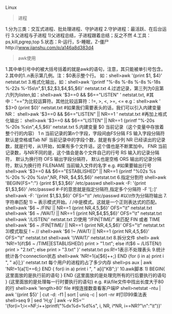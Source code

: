 Linux

>进程

1.分为三类：交互式进程、批处理进程、守护进程
2.守护进程：最活跃、在后台运行
3.父进程与子进程
    1)父进程总结，子进程跟着总结；反之不然
4.工具：ps,kill,pgrep,top
5.状态：R-运行，S-睡眠，Z-僵尸http://www.jianshu.com/p/a146a8d383d4

>awk使用

1.其中单引号中的被大括号括着的就是awk的语句，注意，其只能被单引号包含。
2.其中的$1..$n表示第几例。注：$0表示整个行。
    如：shell>awk '{print $1, $4}' netstat.txt
3.格式化输出，如：shell>awk '{printf "%-8s %-8s %-8s %-18s %-22s %-15s\n",$1,$2,$3,$4,$5,$6}' netstat.txt
4.过滤记录，第三列为0且第六列为listen,如：shell>awk '$3==0 && $6=="LISTEN" ' netstat.txt,
    #其中：“==”为比较运算符。其他比较运算符：!=, >, <, >=, <=
    e.g：shell>awk ' $3>0 {print $0}' netstat.txt
    #如果我们需要表头的话，我们可以引入内建变量NR：
         shell>awk '$3==0 && $6=="LISTEN" || NR==1 ' netstat.txt
    #再加上格式化输出：
         shell>awk '$3==0 && $6=="LISTEN" || NR==1 {printf "%-20s %-20s %s\n",$4,$5,$6}' netstat.txt
5.内建变量
    $0	当前记录（这个变量中存放着整个行的内容）
    $1~$n	当前记录的第n个字段，字段间由FS分隔
    FS	输入字段分隔符 默认是空格或Tab
    NF	当前记录中的字段个数，就是有多少列
    NR	已经读出的记录数，就是行号，从1开始，如果有多个文件话，这个值也是不断累加中。
    FNR	当前记录数，与NR不同的是，这个值会是各个文件自己的行号
    RS	输入的记录分隔符， 默认为换行符
    OFS	输出字段分隔符， 默认也是空格
    ORS	输出的记录分隔符，默认为换行符
    FILENAME	当前输入文件的名字
e.g.
#如果要输出行号
    shell>awk '$3==0 && $6=="ESTABLISHED" || NR==1 {printf "%02s %s %-20s %-20s %s\n",NR, FNR, $4,$5,$6}' netstat.txt
6.指定分割符
    shell>awk  'BEGIN{FS=":"} {print $1,$3,$6}' /etc/passwd
    shell>awk  -F: '{print $1,$3,$6}' /etc/passwd   #-F的意思就是指定分隔符,指定多个分隔符 -F '[;:]'
    shell>awk  -F: '{print $1,$3,$6}' OFS="\t" /etc/passwd  #以\t作为分隔符输出
7.字符串匹配
    1) ~ 表示模式开始。/ /中是模式。这就是一个正则表达式的匹配。
        shell>awk '$6 ~ /FIN/ || NR==1 {print NR,$4,$5,$6}' OFS="\t" netstat.txt
        shell>awk '$6 ~ /WAIT/ || NR==1 {print NR,$4,$5,$6}' OFS="\t" netstat.txt
        shell>awk '/LISTEN/' netstat.txt
    2)使用 “/FIN|TIME/” 来匹配 FIN 或者 TIME
        shell>awk '$6 ~ /FIN|TIME/ || NR==1 {print NR,$4,$5,$6}' OFS="\t" netstat.txt
    3)模式取反 ! ~ //
        shell>awk '$6 !~ /WAIT/ || NR==1 {print NR,$4,$5,$6}' OFS="\t" netstat.txt
        shell>awk '!/WAIT/' netstat.txt
8.拆分文件
    shell>  awk 'NR!=1{if($6 ~ /TIME|ESTABLISHED/) print > "1.txt";
            else if($6 ~ /LISTEN/) print > "2.txt";
            else print > "3.txt" }' netstat.txt
    ps:R!=1表示不处理表头
9.统计
    统计各个connection状态
        shell>awk 'NR!=1{a[$6]++;} END {for (i in a) print i ", " a[i];}' netstat.txt
    每个用户的进程的占了多少内存
        shell>ps aux | awk 'NR!=1{a[$1]+=$6;} END { for(i in a) print i ", " a[i]"KB";}'
10.awk脚本
    1)  BEGIN{ 这里面放的是执行前的语句 }
        END {这里面放的是处理完所有的行后要执行的语句 }
        {这里面放的是处理每一行时要执行的语句}
e.g.
#从file文件中找出长度大于80的行
    shell>awk 'length>80' file
#按连接数查看客户端IP
    shell>netstat -ntu | awk '{print $5}' | cut -d: -f1 | sort | uniq -c | sort -nr
#打印99乘法表
    shell>seq 9 | sed 'H;g' | awk -v RS='' '{for(i=1;i<=NF;i++)printf("%dx%d=%d%s", i, NR, i*NR, i==NR?"\n":"\t")}'
